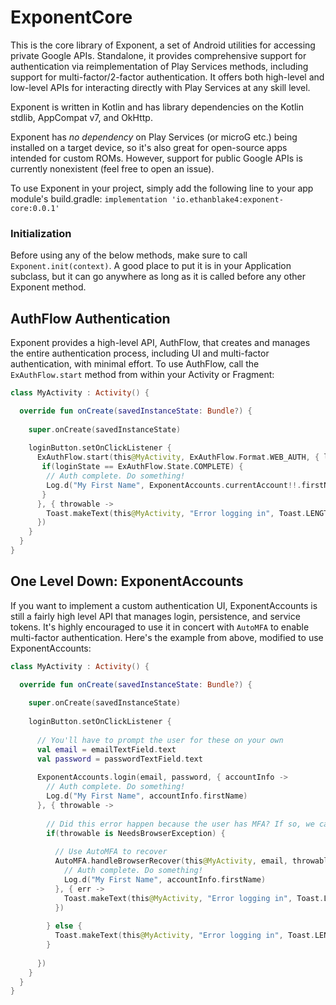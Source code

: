 # ExponentCore
This is the core library of Exponent, a set of Android utilities for accessing private Google APIs. Standalone, it provides comprehensive support for authentication via reimplementation of Play Services methods, including support for multi-factor/2-factor authentication. It offers both high-level and low-level APIs for interacting directly with Play Services at any skill level. 

Exponent is written in Kotlin and has library dependencies on the Kotlin stdlib, AppCompat v7, and OkHttp.

Exponent has *no dependency* on Play Services (or microG etc.) being installed on a target device, so it's also great for open-source apps intended for custom ROMs. However, support for public Google APIs is currently nonexistent (feel free to open an issue).

To use Exponent in your project, simply add the following line to your app module's build.gradle:
`implementation 'io.ethanblake4:exponent-core:0.0.1'`

### Initialization
Before using any of the below methods, make sure to call `Exponent.init(context)`. A good place to put it is in your Application subclass, but it can go anywhere as long as it is called before any other Exponent method.

## AuthFlow Authentication
Exponent provides a high-level API, AuthFlow, that creates and manages the entire authentication process, including UI and multi-factor authentication, with minimal effort. To use AuthFlow, call the `ExAuthFlow.start` method from within your Activity or Fragment:
```kotlin
class MyActivity : Activity() {

  override fun onCreate(savedInstanceState: Bundle?) {
  
    super.onCreate(savedInstanceState)
    
    loginButton.setOnClickListener {
      ExAuthFlow.start(this@MyActivity, ExAuthFlow.Format.WEB_AUTH, { loginState ->
       if(loginState == ExAuthFlow.State.COMPLETE) {
        // Auth complete. Do something!
        Log.d("My First Name", ExponentAccounts.currentAccount!!.firstName)
       }
      }, { throwable ->
        Toast.makeText(this@MyActivity, "Error logging in", Toast.LENGTH_LONG).show();
      })
    }
  }
}
```

## One Level Down: ExponentAccounts
If you want to implement a custom authentication UI, ExponentAccounts is still a fairly high level API that manages login, persistence, and service tokens. It's highly encouraged to use it in concert with `AutoMFA` to enable multi-factor authentication. Here's the example from above, modified to use ExponentAccounts:
```kotlin
class MyActivity : Activity() {

  override fun onCreate(savedInstanceState: Bundle?) {
  
    super.onCreate(savedInstanceState)
    
    loginButton.setOnClickListener {
    
      // You'll have to prompt the user for these on your own
      val email = emailTextField.text
      val password = passwordTextField.text
      
      ExponentAccounts.login(email, password, { accountInfo -> 
        // Auth complete. Do something!
        Log.d("My First Name", accountInfo.firstName)
      }, { throwable ->
      
        // Did this error happen because the user has MFA? If so, we can use AutoMFA to recover!
        if(throwable is NeedsBrowserException) {
        
          // Use AutoMFA to recover
          AutoMFA.handleBrowserRecover(this@MyActivity, email, throwable, { accountInfo ->
            // Auth complete. Do something!
            Log.d("My First Name", accountInfo.firstName)
          }, { err ->
            Toast.makeText(this@MyActivity, "Error logging in", Toast.LENGTH_LONG).show();
          })
          
        } else {
          Toast.makeText(this@MyActivity, "Error logging in", Toast.LENGTH_LONG).show();
        }
        
      })
    }
  }
}
```
